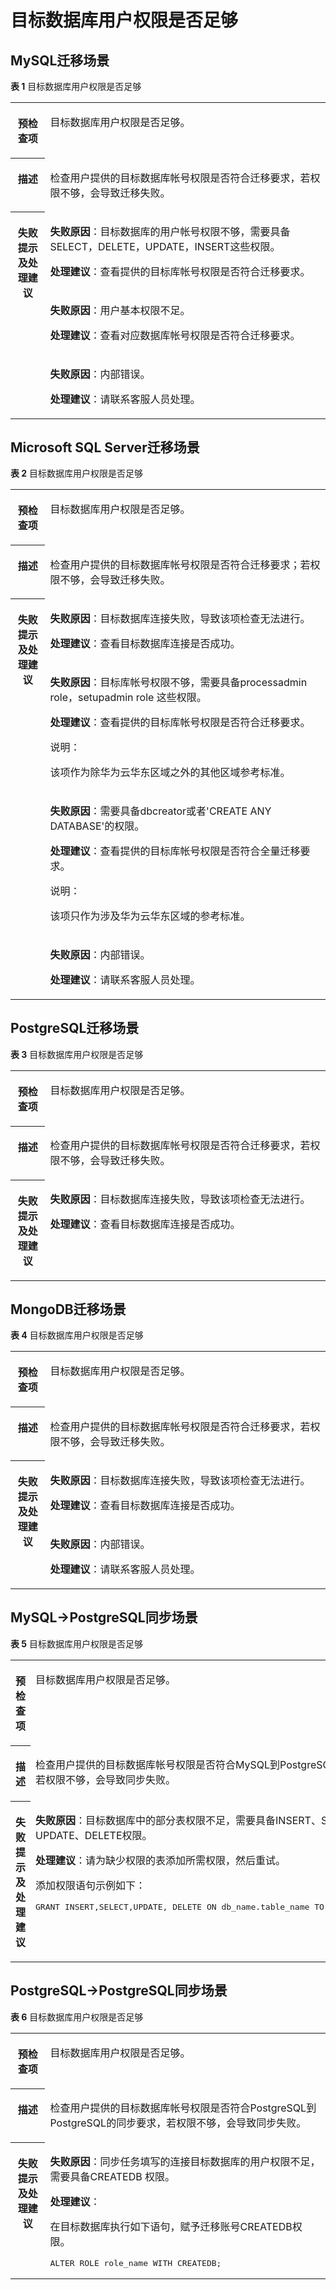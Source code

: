 # 目标数据库用户权限是否足够<a name="drs_11_0008"></a>

## MySQL迁移场景<a name="section10822359203614"></a>

**表 1**  目标数据库用户权限是否足够

<a name="table9377978185833"></a>
<table><tbody><tr id="row2529615185833"><th class="firstcol" valign="top" width="11%" id="mcps1.2.3.1.1"><p id="p5284851919057"><a name="p5284851919057"></a><a name="p5284851919057"></a><strong id="b587462419057"><a name="b587462419057"></a><a name="b587462419057"></a>预检查项</strong></p>
</th>
<td class="cellrowborder" valign="top" width="89%" headers="mcps1.2.3.1.1 "><p id="p27563616193151"><a name="p27563616193151"></a><a name="p27563616193151"></a><span class="keyword" id="keyword212855910304"><a name="keyword212855910304"></a><a name="keyword212855910304"></a>目标数据库用户权限</span>是否足够。</p>
</td>
</tr>
<tr id="row16520376185833"><th class="firstcol" valign="top" width="11%" id="mcps1.2.3.2.1"><p id="p5474277219057"><a name="p5474277219057"></a><a name="p5474277219057"></a><strong id="b2292290819057"><a name="b2292290819057"></a><a name="b2292290819057"></a>描述</strong></p>
</th>
<td class="cellrowborder" valign="top" width="89%" headers="mcps1.2.3.2.1 "><p id="p15596517193159"><a name="p15596517193159"></a><a name="p15596517193159"></a>检查用户提供的目标数据库帐号权限是否符合迁移要求，若权限不够，会导致迁移失败。</p>
</td>
</tr>
<tr id="row17265882185833"><th class="firstcol" rowspan="3" valign="top" width="11%" id="mcps1.2.3.3.1"><p id="p69333219057"><a name="p69333219057"></a><a name="p69333219057"></a><strong id="b623999519057"><a name="b623999519057"></a><a name="b623999519057"></a>失败提示及<strong id="b712595519254"><a name="b712595519254"></a><a name="b712595519254"></a>处理建议</strong></strong></p>
</th>
<td class="cellrowborder" valign="top" width="89%" headers="mcps1.2.3.3.1 "><p id="p12187141155118"><a name="p12187141155118"></a><a name="p12187141155118"></a><strong id="b9291131055619"><a name="b9291131055619"></a><a name="b9291131055619"></a>失败原因</strong>：目标数据库的用户帐号权限不够，需要具备SELECT，DELETE，UPDATE，INSERT这些权限。</p>
<p id="p16265134011514"><a name="p16265134011514"></a><a name="p16265134011514"></a><strong id="b1641220303251"><a name="b1641220303251"></a><a name="b1641220303251"></a>处理建议</strong>：查看提供的目标库帐号权限是否符合迁移要求。</p>
</td>
</tr>
<tr id="row15232124185833"><td class="cellrowborder" valign="top" headers="mcps1.2.3.3.1 "><p id="p9218639185120"><a name="p9218639185120"></a><a name="p9218639185120"></a><strong id="b184721413576"><a name="b184721413576"></a><a name="b184721413576"></a>失败原因</strong>：用户基本权限不足。</p>
<p id="p1635823875114"><a name="p1635823875114"></a><a name="p1635823875114"></a><strong id="b11676133215254"><a name="b11676133215254"></a><a name="b11676133215254"></a>处理建议</strong>：查看对应数据库帐号权限是否符合迁移要求。</p>
</td>
</tr>
<tr id="row1553021016516"><td class="cellrowborder" valign="top" headers="mcps1.2.3.3.1 "><p id="p37491122175111"><a name="p37491122175111"></a><a name="p37491122175111"></a><strong id="b9519863578"><a name="b9519863578"></a><a name="b9519863578"></a>失败原因</strong>：内部错误。</p>
<p id="p560882117513"><a name="p560882117513"></a><a name="p560882117513"></a><strong id="b1742663613252"><a name="b1742663613252"></a><a name="b1742663613252"></a>处理建议</strong>：请联系客服人员处理。</p>
</td>
</tr>
</tbody>
</table>

## Microsoft SQL Server迁移场景<a name="section1681211313717"></a>

**表 2**  目标数据库用户权限是否足够

<a name="table94301715133615"></a>
<table><tbody><tr id="row154301715163614"><th class="firstcol" valign="top" width="11%" id="mcps1.2.3.1.1"><p id="p74301815113611"><a name="p74301815113611"></a><a name="p74301815113611"></a><strong id="b3430191510366"><a name="b3430191510366"></a><a name="b3430191510366"></a>预检查项</strong></p>
</th>
<td class="cellrowborder" valign="top" width="89%" headers="mcps1.2.3.1.1 "><p id="p3807073619045"><a name="p3807073619045"></a><a name="p3807073619045"></a>目标数据库用户权限是否足够。</p>
</td>
</tr>
<tr id="row1743016159361"><th class="firstcol" valign="top" width="11%" id="mcps1.2.3.2.1"><p id="p64301115193619"><a name="p64301115193619"></a><a name="p64301115193619"></a><strong id="b13430131518360"><a name="b13430131518360"></a><a name="b13430131518360"></a>描述</strong></p>
</th>
<td class="cellrowborder" valign="top" width="89%" headers="mcps1.2.3.2.1 "><p id="p3200082319112"><a name="p3200082319112"></a><a name="p3200082319112"></a>检查用户提供的目标数据库帐号权限是否符合迁移要求；若权限不够，会导致迁移失败。</p>
</td>
</tr>
<tr id="row94301115103615"><th class="firstcol" rowspan="4" valign="top" width="11%" id="mcps1.2.3.3.1"><p id="p743031512362"><a name="p743031512362"></a><a name="p743031512362"></a><strong id="b743051563614"><a name="b743051563614"></a><a name="b743051563614"></a>失败提示及<strong id="b1459812431256"><a name="b1459812431256"></a><a name="b1459812431256"></a>处理建议</strong></strong></p>
</th>
<td class="cellrowborder" valign="top" width="89%" headers="mcps1.2.3.3.1 "><p id="p1493064316413"><a name="p1493064316413"></a><a name="p1493064316413"></a><strong id="b89412417511"><a name="b89412417511"></a><a name="b89412417511"></a>失败原因</strong>：目标数据库连接失败，导致该项检查无法进行。</p>
<p id="p159001542949"><a name="p159001542949"></a><a name="p159001542949"></a><strong id="b3926184572515"><a name="b3926184572515"></a><a name="b3926184572515"></a>处理建议</strong>：查看目标数据库连接是否成功。</p>
</td>
</tr>
<tr id="row84308157367"><td class="cellrowborder" valign="top" headers="mcps1.2.3.3.1 "><p id="p202439401043"><a name="p202439401043"></a><a name="p202439401043"></a><strong id="b264418139519"><a name="b264418139519"></a><a name="b264418139519"></a>失败原因</strong>：目标库帐号权限不够，需要具备processadmin role，setupadmin role 这些权限。</p>
<p id="p19352124113418"><a name="p19352124113418"></a><a name="p19352124113418"></a><strong id="b14191250142515"><a name="b14191250142515"></a><a name="b14191250142515"></a>处理建议</strong>：查看提供的目标库帐号权限是否符合迁移要求。</p>
<div class="note" id="note123251516511"><a name="note123251516511"></a><a name="note123251516511"></a><span class="notetitle"> 说明： </span><div class="notebody"><p id="p0719813312"><a name="p0719813312"></a><a name="p0719813312"></a>该项作为除华为云华东区域之外的其他区域参考标准。</p>
</div></div>
</td>
</tr>
<tr id="row08667546538"><td class="cellrowborder" valign="top" headers="mcps1.2.3.3.1 "><p id="p14609275413"><a name="p14609275413"></a><a name="p14609275413"></a><strong id="b246062155410"><a name="b246062155410"></a><a name="b246062155410"></a>失败原因</strong>：需要具备dbcreator或者'CREATE ANY DATABASE'的权限。</p>
<p id="p14460182105411"><a name="p14460182105411"></a><a name="p14460182105411"></a><strong id="b1146019217548"><a name="b1146019217548"></a><a name="b1146019217548"></a>处理建议</strong>：查看提供的目标库帐号权限是否符合全量迁移要求。</p>
<div class="note" id="note16480185418515"><a name="note16480185418515"></a><a name="note16480185418515"></a><span class="notetitle"> 说明： </span><div class="notebody"><p id="p1248055411520"><a name="p1248055411520"></a><a name="p1248055411520"></a>该项只作为涉及华为云华东区域的参考标准。</p>
</div></div>
</td>
</tr>
<tr id="row13477147648"><td class="cellrowborder" valign="top" headers="mcps1.2.3.3.1 "><p id="p194771074415"><a name="p194771074415"></a><a name="p194771074415"></a><strong id="b1694114151451"><a name="b1694114151451"></a><a name="b1694114151451"></a>失败原因</strong>：内部错误。</p>
<p id="p410212192418"><a name="p410212192418"></a><a name="p410212192418"></a><strong id="b1537935252518"><a name="b1537935252518"></a><a name="b1537935252518"></a>处理建议</strong>：请联系客服人员处理。</p>
</td>
</tr>
</tbody>
</table>

## PostgreSQL迁移场景<a name="section105313793714"></a>

**表 3**  目标数据库用户权限是否足够

<a name="table1789234113614"></a>
<table><tbody><tr id="row5789534113613"><th class="firstcol" valign="top" width="11%" id="mcps1.2.3.1.1"><p id="p10789203413616"><a name="p10789203413616"></a><a name="p10789203413616"></a><strong id="b1078913463610"><a name="b1078913463610"></a><a name="b1078913463610"></a>预检查项</strong></p>
</th>
<td class="cellrowborder" valign="top" width="89%" headers="mcps1.2.3.1.1 "><p id="p3789103416360"><a name="p3789103416360"></a><a name="p3789103416360"></a>目标数据库用户权限是否足够。</p>
</td>
</tr>
<tr id="row137895344365"><th class="firstcol" valign="top" width="11%" id="mcps1.2.3.2.1"><p id="p3789193493612"><a name="p3789193493612"></a><a name="p3789193493612"></a><strong id="b17891234113620"><a name="b17891234113620"></a><a name="b17891234113620"></a>描述</strong></p>
</th>
<td class="cellrowborder" valign="top" width="89%" headers="mcps1.2.3.2.1 "><p id="p20789534143620"><a name="p20789534143620"></a><a name="p20789534143620"></a>检查用户提供的目标数据库帐号权限是否符合迁移要求，若权限不够，会导致迁移失败。</p>
</td>
</tr>
<tr id="row13789734173618"><th class="firstcol" valign="top" width="11%" id="mcps1.2.3.3.1"><p id="p67891034193619"><a name="p67891034193619"></a><a name="p67891034193619"></a><strong id="b1678903493610"><a name="b1678903493610"></a><a name="b1678903493610"></a>失败提示及<strong id="b185191752267"><a name="b185191752267"></a><a name="b185191752267"></a>处理建议</strong></strong></p>
</th>
<td class="cellrowborder" valign="top" width="89%" headers="mcps1.2.3.3.1 "><p id="p14212451689"><a name="p14212451689"></a><a name="p14212451689"></a><strong id="b42351425564"><a name="b42351425564"></a><a name="b42351425564"></a>失败原因</strong>：目标数据库连接失败，导致该项检查无法进行。</p>
<p id="p15923131717619"><a name="p15923131717619"></a><a name="p15923131717619"></a><strong id="b1511688266"><a name="b1511688266"></a><a name="b1511688266"></a>处理建议</strong>：查看目标数据库连接是否成功。</p>
</td>
</tr>
</tbody>
</table>

## MongoDB迁移场景<a name="section112501126379"></a>

**表 4**  目标数据库用户权限是否足够

<a name="table9416253193637"></a>
<table><tbody><tr id="row9423187193637"><th class="firstcol" valign="top" width="11%" id="mcps1.2.3.1.1"><p id="p5171784919384"><a name="p5171784919384"></a><a name="p5171784919384"></a><strong id="b6280745719384"><a name="b6280745719384"></a><a name="b6280745719384"></a>预检查项</strong></p>
</th>
<td class="cellrowborder" valign="top" width="89%" headers="mcps1.2.3.1.1 "><p id="p5046226419374"><a name="p5046226419374"></a><a name="p5046226419374"></a>目标数据库用户权限是否足够。</p>
</td>
</tr>
<tr id="row3165232193637"><th class="firstcol" valign="top" width="11%" id="mcps1.2.3.2.1"><p id="p1839153219384"><a name="p1839153219384"></a><a name="p1839153219384"></a><strong id="b3130606819384"><a name="b3130606819384"></a><a name="b3130606819384"></a>描述</strong></p>
</th>
<td class="cellrowborder" valign="top" width="89%" headers="mcps1.2.3.2.1 "><p id="p9192400193733"><a name="p9192400193733"></a><a name="p9192400193733"></a>检查用户提供的目标数据库帐号权限是否符合迁移要求，若权限不够，会导致迁移失败。</p>
</td>
</tr>
<tr id="row5655447193637"><th class="firstcol" rowspan="2" valign="top" width="11%" id="mcps1.2.3.3.1"><p id="p510993819384"><a name="p510993819384"></a><a name="p510993819384"></a><strong id="b4598944819384"><a name="b4598944819384"></a><a name="b4598944819384"></a>失败提示及<strong id="b12088164265"><a name="b12088164265"></a><a name="b12088164265"></a>处理建议</strong></strong></p>
</th>
<td class="cellrowborder" valign="top" width="89%" headers="mcps1.2.3.3.1 "><p id="p39231251063"><a name="p39231251063"></a><a name="p39231251063"></a><strong id="b12071916670"><a name="b12071916670"></a><a name="b12071916670"></a>失败原因</strong>：目标数据库连接失败，导致该项检查无法进行。</p>
<p id="p187511250764"><a name="p187511250764"></a><a name="p187511250764"></a><strong id="b17239102242610"><a name="b17239102242610"></a><a name="b17239102242610"></a>处理建议</strong>：查看目标数据库连接是否成功。</p>
</td>
</tr>
<tr id="row14785522193637"><td class="cellrowborder" valign="top" headers="mcps1.2.3.3.1 "><p id="p85794561962"><a name="p85794561962"></a><a name="p85794561962"></a><strong id="b1495719171772"><a name="b1495719171772"></a><a name="b1495719171772"></a>失败原因</strong>：内部错误。</p>
<p id="p1767413571617"><a name="p1767413571617"></a><a name="p1767413571617"></a><strong id="b8660172462610"><a name="b8660172462610"></a><a name="b8660172462610"></a>处理建议</strong>：请联系客服人员处理。</p>
</td>
</tr>
</tbody>
</table>

## MySQL-\>PostgreSQL同步场景<a name="section1517195514115"></a>

**表 5**  目标数据库用户权限是否足够

<a name="table46881357104115"></a>
<table><tbody><tr id="row14688165716413"><th class="firstcol" valign="top" width="11%" id="mcps1.2.3.1.1"><p id="p6688175784111"><a name="p6688175784111"></a><a name="p6688175784111"></a><strong id="b0688357134120"><a name="b0688357134120"></a><a name="b0688357134120"></a>预检查项</strong></p>
</th>
<td class="cellrowborder" valign="top" width="89%" headers="mcps1.2.3.1.1 "><p id="p1168813572411"><a name="p1168813572411"></a><a name="p1168813572411"></a>目标数据库用户权限是否足够。</p>
</td>
</tr>
<tr id="row8688195724114"><th class="firstcol" valign="top" width="11%" id="mcps1.2.3.2.1"><p id="p368895716412"><a name="p368895716412"></a><a name="p368895716412"></a><strong id="b7688135710411"><a name="b7688135710411"></a><a name="b7688135710411"></a>描述</strong></p>
</th>
<td class="cellrowborder" valign="top" width="89%" headers="mcps1.2.3.2.1 "><p id="p2068825704118"><a name="p2068825704118"></a><a name="p2068825704118"></a>检查用户提供的目标数据库帐号权限是否符合MySQL到PostgreSQL的同步要求，若权限不够，会导致同步失败。</p>
</td>
</tr>
<tr id="row1368805711413"><th class="firstcol" valign="top" width="11%" id="mcps1.2.3.3.1"><p id="p3688205724117"><a name="p3688205724117"></a><a name="p3688205724117"></a><strong id="b1368865714120"><a name="b1368865714120"></a><a name="b1368865714120"></a>失败提示及<strong id="b0688105794110"><a name="b0688105794110"></a><a name="b0688105794110"></a>处理建议</strong></strong></p>
</th>
<td class="cellrowborder" valign="top" width="89%" headers="mcps1.2.3.3.1 "><p id="p3356016174515"><a name="p3356016174515"></a><a name="p3356016174515"></a><strong id="b12356121616456"><a name="b12356121616456"></a><a name="b12356121616456"></a>失败原因</strong>：目标数据库中的部分表权限不足，需要具备INSERT、SELECT、UPDATE、DELETE权限。</p>
<p id="p1836485019201"><a name="p1836485019201"></a><a name="p1836485019201"></a><strong id="b236455018201"><a name="b236455018201"></a><a name="b236455018201"></a>处理建议</strong>：请为缺少权限的表添加所需权限，然后重试。</p>
<p id="p1167631317228"><a name="p1167631317228"></a><a name="p1167631317228"></a>添加权限语句示例如下：</p>
<pre class="codeblock" id="codeblock163941392214"><a name="codeblock163941392214"></a><a name="codeblock163941392214"></a>GRANT INSERT,SELECT,UPDATE, DELETE ON db_name.table_name TO 'user'@'host';</pre>
</td>
</tr>
</tbody>
</table>

## PostgreSQL-\>PostgreSQL同步场景<a name="section1308105516152"></a>

**表 6**  目标数据库用户权限是否足够

<a name="table18308175511517"></a>
<table><tbody><tr id="row1930885531513"><th class="firstcol" valign="top" width="11%" id="mcps1.2.3.1.1"><p id="p16308055111520"><a name="p16308055111520"></a><a name="p16308055111520"></a><strong id="b1830835518150"><a name="b1830835518150"></a><a name="b1830835518150"></a>预检查项</strong></p>
</th>
<td class="cellrowborder" valign="top" width="89%" headers="mcps1.2.3.1.1 "><p id="p83081855141517"><a name="p83081855141517"></a><a name="p83081855141517"></a>目标数据库用户权限是否足够。</p>
</td>
</tr>
<tr id="row103081655191516"><th class="firstcol" valign="top" width="11%" id="mcps1.2.3.2.1"><p id="p330835510158"><a name="p330835510158"></a><a name="p330835510158"></a><strong id="b43088551155"><a name="b43088551155"></a><a name="b43088551155"></a>描述</strong></p>
</th>
<td class="cellrowborder" valign="top" width="89%" headers="mcps1.2.3.2.1 "><p id="p11308355111511"><a name="p11308355111511"></a><a name="p11308355111511"></a>检查用户提供的目标数据库帐号权限是否符合PostgreSQL到PostgreSQL的同步要求，若权限不够，会导致同步失败。</p>
</td>
</tr>
<tr id="row1030825512158"><th class="firstcol" valign="top" width="11%" id="mcps1.2.3.3.1"><p id="p430895510158"><a name="p430895510158"></a><a name="p430895510158"></a><strong id="b1330875571514"><a name="b1330875571514"></a><a name="b1330875571514"></a>失败提示及<strong id="b6308165541513"><a name="b6308165541513"></a><a name="b6308165541513"></a>处理建议</strong></strong></p>
</th>
<td class="cellrowborder" valign="top" width="89%" headers="mcps1.2.3.3.1 "><p id="p630845551519"><a name="p630845551519"></a><a name="p630845551519"></a><strong id="b2308105531516"><a name="b2308105531516"></a><a name="b2308105531516"></a>失败原因</strong>：同步任务填写的连接目标数据库的用户权限不足，需要具备CREATEDB 权限。</p>
<p id="p16900818201511"><a name="p16900818201511"></a><a name="p16900818201511"></a><strong id="b6900111819151"><a name="b6900111819151"></a><a name="b6900111819151"></a>处理建议</strong>：</p>
<p id="p43086557154"><a name="p43086557154"></a><a name="p43086557154"></a>在目标数据库执行如下语句，赋予迁移账号CREATEDB权限。</p>
<pre class="codeblock" id="codeblock988931811176"><a name="codeblock988931811176"></a><a name="codeblock988931811176"></a>ALTER ROLE role_name WITH CREATEDB;</pre>
</td>
</tr>
</tbody>
</table>

